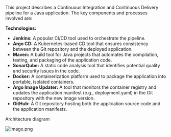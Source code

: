 This project describes a Continuous Integration and Continuous Delivery pipeline for a Java application. The key components and processes involved are:

**Technologies:**

- **Jenkins:** A popular CI/CD tool used to orchestrate the pipeline.
- **Argo CD:** A Kubernetes-based CD tool that ensures consistency between the Git repository and the deployed application.
- **Maven:** A build tool for Java projects that automates the compilation, testing, and packaging of the application code.
- **SonarQube:** A static code analysis tool that identifies potential quality and security issues in the code.
- **Docker:** A containerization platform used to package the application into portable, isolated containers.
- **Argo Image Updater:** A tool that monitors the container registry and updates the application manifest (e.g., deployment.yaml) in the Git repository with the new image version.
- **GitHub:** A Git repository hosting both the application source code and the application manifests.


Architecture diagram

![image.png](https://prod-files-secure.s3.us-west-2.amazonaws.com/72b7bdde-ec45-45f9-b665-ff9e01cd0612/5adb0ce4-925c-4f97-9851-470847821caf/image.png)
